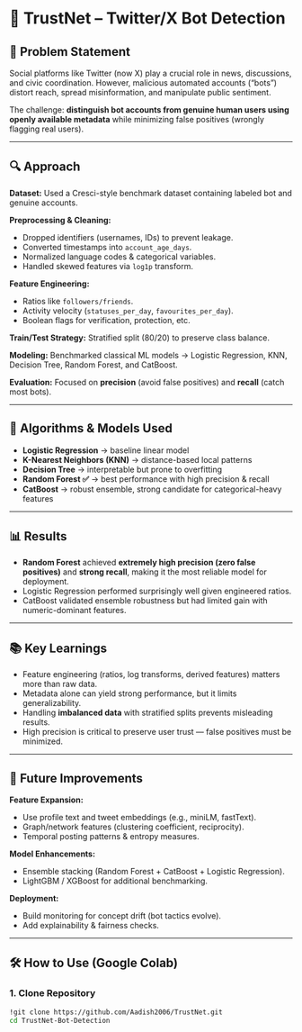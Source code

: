 # 🚀 TrustNet – Twitter/X Bot Detection  

## 📌 Problem Statement  
Social platforms like Twitter (now X) play a crucial role in news, discussions, and civic coordination. However, malicious automated accounts (“bots”) distort reach, spread misinformation, and manipulate public sentiment.  

The challenge: **distinguish bot accounts from genuine human users using openly available metadata** while minimizing false positives (wrongly flagging real users).  

---

## 🔍 Approach  

**Dataset:** Used a Cresci-style benchmark dataset containing labeled bot and genuine accounts.  

**Preprocessing & Cleaning:**  
- Dropped identifiers (usernames, IDs) to prevent leakage.  
- Converted timestamps into `account_age_days`.  
- Normalized language codes & categorical variables.  
- Handled skewed features via `log1p` transform.  

**Feature Engineering:**  
- Ratios like `followers/friends`.  
- Activity velocity (`statuses_per_day`, `favourites_per_day`).  
- Boolean flags for verification, protection, etc.  

**Train/Test Strategy:** Stratified split (80/20) to preserve class balance.  

**Modeling:** Benchmarked classical ML models → Logistic Regression, KNN, Decision Tree, Random Forest, and CatBoost.  

**Evaluation:** Focused on **precision** (avoid false positives) and **recall** (catch most bots).  

---

## 🧠 Algorithms & Models Used  
- **Logistic Regression** → baseline linear model  
- **K-Nearest Neighbors (KNN)** → distance-based local patterns  
- **Decision Tree** → interpretable but prone to overfitting  
- **Random Forest ✅** → best performance with high precision & recall  
- **CatBoost** → robust ensemble, strong candidate for categorical-heavy features  

---

## 📊 Results  
- **Random Forest** achieved **extremely high precision (zero false positives)** and **strong recall**, making it the most reliable model for deployment.  
- Logistic Regression performed surprisingly well given engineered ratios.  
- CatBoost validated ensemble robustness but had limited gain with numeric-dominant features.  

---

## 📚 Key Learnings  
- Feature engineering (ratios, log transforms, derived features) matters more than raw data.  
- Metadata alone can yield strong performance, but it limits generalizability.  
- Handling **imbalanced data** with stratified splits prevents misleading results.  
- High precision is critical to preserve user trust — false positives must be minimized.  

---

## 🔮 Future Improvements  

**Feature Expansion:**  
- Use profile text and tweet embeddings (e.g., miniLM, fastText).  
- Graph/network features (clustering coefficient, reciprocity).  
- Temporal posting patterns & entropy measures.  

**Model Enhancements:**  
- Ensemble stacking (Random Forest + CatBoost + Logistic Regression).  
- LightGBM / XGBoost for additional benchmarking.  

**Deployment:**  
- Build monitoring for concept drift (bot tactics evolve).  
- Add explainability & fairness checks.  

---

## 🛠️ How to Use (Google Colab)  

### 1. Clone Repository  
```bash
!git clone https://github.com/Aadish2006/TrustNet.git
cd TrustNet-Bot-Detection
